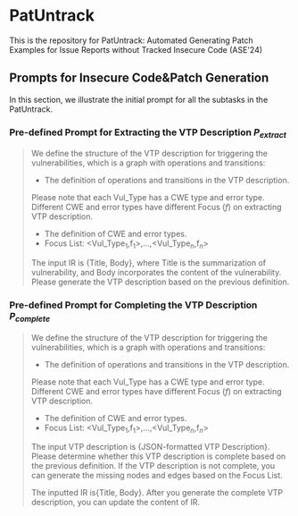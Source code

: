# PatUntrack

This is the repository for PatUntrack: Automated Generating Patch Examples for Issue
Reports without Tracked Insecure Code (ASE'24)

## Prompts for Insecure Code\&Patch Generation

In this section, we illustrate the initial prompt for all the subtasks in the PatUntrack.
### Pre-defined Prompt for Extracting the VTP Description $P_{extract}$


> We define the structure of the VTP description for triggering the vulnerabilities, which
is a graph with operations and transitions:
> 
> * The definition of operations and transitions in the VTP description.
> 
> Please note that each Vul_Type has a CWE type and error type. Different CWE and
error types have different Focus ($f$) on extracting VTP description.
> * The definition of CWE and error types.
> * Focus List: <Vul_Type$_1$,f$_1$>,...,<Vul_Type$_n$,f$_n$>
> 
> The input IR is {Title, Body}, where Title is the summarization of vulnerability, and
Body incorporates the content of the vulnerability. Please generate the VTP description
based on the previous definition.

### Pre-defined Prompt for Completing the VTP Description $P_{complete}$


> We define the structure of the VTP description for triggering the vulnerabilities, which
is a graph with operations and transitions:
> 
> * The definition of operations and transitions in the VTP description.
> 
> Please note that each Vul_Type has a CWE type and error type. Different CWE and
error types have different Focus ($f$) on extracting VTP description.
> * The definition of CWE and error types.
> * Focus List: <Vul_Type$_1$,f$_1$>,...,<Vul_Type$_n$,f$_n$>
> 
> The input VTP description is {JSON-formatted VTP Description}. 
> Please determine whether this VTP description is complete based on the previous definition.
> If the VTP description is not complete, you can generate the missing nodes and edges based on the Focus List.
> 
> The inputted IR is{Title, Body}. After you generate the complete VTP description, you can update the content of IR.
